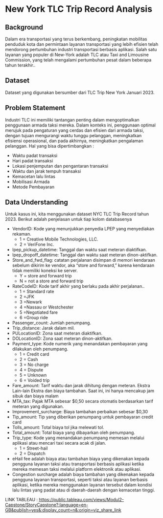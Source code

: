 # New York TLC Trip Record Analysis

## Background
Dalam era transportasi yang terus berkembang, peningkatan mobilitas penduduk kota dan permintaan layanan transportasi yang lebih efisien telah mendorong pertumbuhan industri transportasi berbasis aplikasi. Salah satu layanan yang populer di New-York adalah TLC atau Taxi and Limousine Commission, yang telah mengalami pertumbuhan pesat dalam beberapa tahun terakhir..

## Dataset
Dataset yang digunakan bersumber dari TLC Trip New York Januari 2023.

## Problem Statement
Industri TLC ini memiliki tantangan penting dalam mengoptimalkan penggunaan armada taksi mereka. Dalam konteks ini, penggunaan optimal merujuk pada pengaturan yang cerdas dan efisien dari armada taksi, dengan tujuan mengurangi waktu tunggu pelanggan, meningkatkan efisiensi operasional, dan pada akhirnya, meningkatkan pengalaman pelanggan. Hal yang bisa dipertimbangkan :

- Waktu padat transaksi
- Hari padat transaksi
- Lokasi penjemputan dan pengantaran transaksi
- Waktu dan jarak tempuh transaksi
- Kemacetan lalu lintas
- Mobilisasi Armada
- Metode Pembayaran

## Data Understanding
Untuk kasus ini, kita menggunakan dataset NYC TLC Trip Record tahun 2023. Berikut adalah penjelasan untuk tiap kolom databasenya

- VendorID: Kode yang menunjukkan penyedia LPEP yang menyediakan rekaman. 
  - 1 = Creative Mobile Technologies, LLC. 
  - 2 = VeriFone Inc.
- lpep_pickup_datetime: Tanggal dan waktu saat meteran diaktifkan.
- lpep_dropoff_datetime: Tanggal dan waktu saat meteran dinon-aktifkan.
- Store_and_fwd_flag: catatan perjalanan disimpan di memori kendaraan sebelum dikirim ke vendor, aka “store and forward,” karena kendaraan tidak memiliki koneksi ke server. 
  - Y = store and forward trip 
  - N = not a store and forward trip
- RateCodeID: Kode tarif akhir yang berlaku pada akhir perjalanan.. 
  - 1 = Standard rate 
  - 2 =JFK 
  - 3 =Newark 
  - 4 =Nassau or Westchester 
  - 5 =Negotiated fare 
  - 6 =Group ride
- Passenger_count: Jumlah penumpang.
- Trip_distance: Jarak dalam mil.
- PULocationID: Zona saat meteran diaktifkan.
- DOLocationID: Zona saat meteran dinon-aktifkan.
- Payment_type: Kode numerik yang menandakan pembayaran yang dilakukan oleh penumpang. 
  - 1 = Credit card 
  - 2 = Cash 
  - 3 = No charge 
  - 4 = Dispute 
  - 5 = Unknown 
  - 6 = Voided trip
- Fare_amount: Tarif waktu dan jarak dihitung dengan meteran. Ekstra Lain-lain Ekstra dan biaya tambahan. Saat ini, ini hanya mencakup
  jam sibuk dan biaya malam
- MTA_tax: Pajak MTA sebesar $0,50 secara otomatis berdasarkan tarif meteran yang digunakan.
- Improvement_surcharge: Biaya tambahan perbaikan sebesar $0,30
- Tip_amount: Tip yang diberikan penumpang untuk pembayaran credit card
- Tolls_amount: Total biaya tol jika melewati tol.
- Total_amount: Total biaya yang dibayarkan oleh penumpang.
- Trip_type: Kode yang menandakan penumpang memesan melalui aplikasi atau mencari taxi secara acak di jalan. 
  - 1 = Street-hail 
  - 2 = Dispatch
- eHail fee adalah biaya atau tambahan biaya yang dikenakan kepada pengguna layanan taksi atau transportasi berbasis aplikasi ketika mereka memesan taksi melalui platform elektronik atau aplikasi.
- Congestion surcharge adalah biaya tambahan yang dikenakan kepada pengguna layanan transportasi, seperti taksi atau layanan berbasis aplikasi, ketika mereka menggunakan layanan tersebut dalam kondisi lalu lintas yang padat atau di daerah-daerah dengan kemacetan tinggi.


LINK TABLEAU : https://public.tableau.com/views/Modul2-Capstone/StoryCapstone?:language=en-GB&publish=yes&:display_count=n&:origin=viz_share_link
